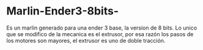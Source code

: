 # Marlin-Ender3-8bits-
Es un marlin generado para una ender 3 base, la version de 8 bits. Lo unico que se modifico de la mecanica es el extrusor, por esa razón los pasos de los motores son mayores, el extrusor es uno de doble tracción.

